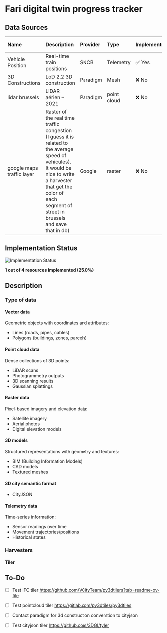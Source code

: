 # Fari digital twin progress tracker

## Data Sources





| Name                      | Description                                                                                                                                                                                                               | Provider   | Type        | Implemented   | Url                                                                                                              | Format           | Update frequency   | Harvester                            |   Priority |
|:--------------------------|:--------------------------------------------------------------------------------------------------------------------------------------------------------------------------------------------------------------------------|:-----------|:------------|:--------------|:-----------------------------------------------------------------------------------------------------------------|:-----------------|:-------------------|:-------------------------------------|-----------:|
| Vehicle Position          | Real-time train positions                                                                                                                                                                                                 | SNCB       | Telemetry   | ✅ Yes         | nan                                                                                                              | GeoJSON          | 30 second          | SNCBVehiclePositionGeometryHarvester |          0 |
| 3D Constructions          | LoD 2.2 3D construction                                                                                                                                                                                                   | Paradigm   | Mesh        | ❌ No          | https://datastore.brussels/web/data/dataset/e9ec2aa4-cffd-11ee-bccc-00090ffe0001#access                          | SHP/DWG/GPKG/SKP | 1 month            | nan                                  |          1 |
| lidar brussels            | LiDAR aérien – 2021                                                                                                                                                                                                       | Paradigm   | point cloud | ❌ No          | https://datastore.brussels/web/data/dataset/ff1124e1-424e-11ee-b156-00090ffe0001#access                          | las              | unknown            | nan                                  |          3 |
| google maps traffic layer | Raster of the real time traffic congestion (I guess it is related to the average speed of vehicules). It would be nice to write a harvester that get the color of each segment of street in brussels and save that in db) | Google     | raster      | ❌ No          | https://developers.google.com/maps/documentation/javascript/examples/layer-traffic#maps_layer_traffic-javascript | webp             | 1 minute           | nan                                  |          3 |

## Implementation Status

![Implementation Status](assets/implementation-chart.svg)

**1 out of 4 resources implemented (25.0%)**

## Description

### Type of data 

#### Vector data
Geometric objects with coordinates and attributes:
- Lines (roads, pipes, cables)
- Polygons (buildings, zones, parcels)

#### Point cloud data
Dense collections of 3D points:
- LiDAR scans
- Photogrammetry outputs
- 3D scanning results
- Gaussian splattings

#### Raster data
Pixel-based imagery and elevation data:
- Satellite imagery
- Aerial photos
- Digital elevation models

#### 3D models
Structured representations with geometry and textures:
- BIM (Building Information Models)
- CAD models
- Textured meshes

#### 3D city semantic format
- CityJSON

#### Telemetry data
Time-series information:
- Sensor readings over time
- Movement trajectories/positions
- Historical states


### Harvesters
#### Tiler



## To-Do

- [ ] Test IFC tiler https://github.com/VCityTeam/py3dtilers?tab=readme-ov-file
- [ ] Test pointcloud tiler https://gitlab.com/py3dtiles/py3dtiles
- [ ] Contact paradigm for 3d construction converstion to cityjson
- [ ] Test cityjson tiler https://github.com/3DGI/tyler





